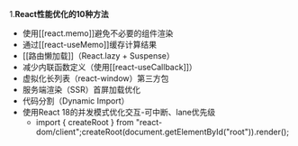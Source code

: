 1.**​React性能优化的10种方法**

- 使用[[react.memo]]避免不必要的组件渲染
- 通过[[react-useMemo]]缓存计算结果
- [[路由懒加载]]（React.lazy + Suspense）
- 减少内联函数定义（使用[[react-useCallback]]）
- 虚拟化长列表（react-window）第三方包
- 服务端渲染（SSR）首屏加载优化
- 代码分割（Dynamic Import）
- 使用React 18的并发模式优化交互-可中断、lane优先级
	- import { createRoot } from "react-dom/client";createRoot(document.getElementById("root")).render(<App />);